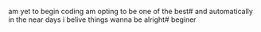  am yet to begin coding
 am opting to be one of the best#
 and automatically in the near days i belive things wanna be alright# beginer